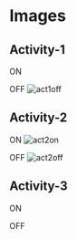# Images 

## Activity-1
ON


OFF
![act1off](https://user-images.githubusercontent.com/89584933/133656112-47767987-2c9d-4687-b8a2-ca9dd3569de8.png)


## Activity-2
ON
![act2on](https://user-images.githubusercontent.com/89584933/133656135-b060612b-1911-4b12-9b0b-b622abf2b921.png)

OFF
![act2off](https://user-images.githubusercontent.com/89584933/133656181-fa46872e-1f9f-461b-a3fd-64188b5afa63.png)


## Activity-3
ON

OFF

